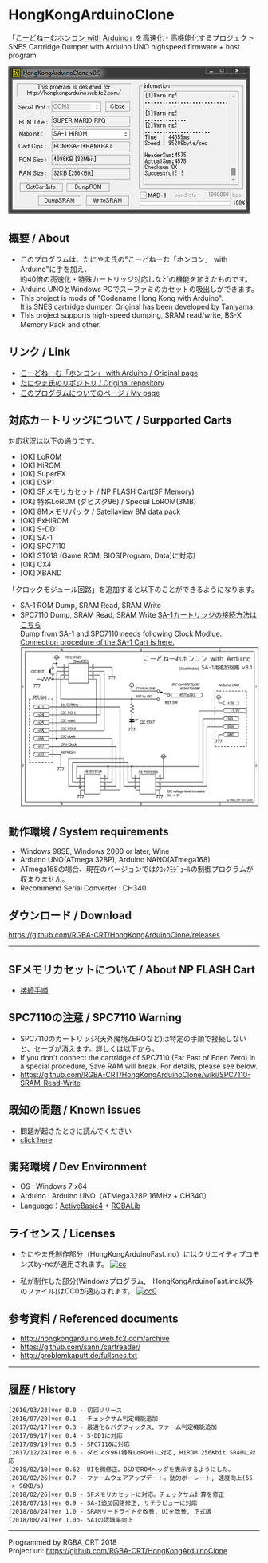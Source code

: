# HongKongArduinoClone
 「[こーどねーむホンコン with Arduino](http://hongkongarduino.web.fc2.com)」を高速化・高機能化するプロジェクト
SNES Cartridge Dumper with Arduino UNO highspeed firmware + host program  

![SS](https://raw.githubusercontent.com/RGBA-CRT/HongKongArduinoClone/master/ss/SA1SS.png "SS")  　

## 概要 / About
+ このプログラムは、たにやま氏の"こーどねーむ「ホンコン」 with Arduino"に手を加え、  
  約40倍の高速化・特殊カートリッジ対応しなどの機能を加えたものです。
+ Arduino UNOとWindows PCでスーファミのカセットの吸出しができます。
+ This project is mods of "Codename Hong Kong with Arduino".   
  It is SNES cartridge dumper. Original has been developed by Taniyama.   
+ This project supports high-speed dumping, SRAM read/write, BS-X Memory Pack and other.  　　  　

## リンク / Link
+ [こーどねーむ「ホンコン」 with Arduino / Original page](http://hongkongarduino.web.fc2.com)
+ [たにやま氏のリポジトリ / Original repository](https://github.com/SusumuTaniyama/HongKongArduino)
+ [このプログラムについてのページ / My page](http://rgbacrt.seesaa.net/article/435543541.html)

## 対応カートリッジについて / Surpported Carts
対応状況は以下の通りです。
 * [OK] LoROM
 * [OK] HiROM
 * [OK] SuperFX
 * [OK] DSP1
 * [OK] SFメモリカセット / NP FLASH Cart(SF Memory)
 * [OK] 特殊LoROM (ダビスタ96) / Special LoROM(3MB)
 * [OK] 8Mメモリパック / Satellaview 8M data pack
 * [OK] ExHiROM
 * [OK] S-DD1
 * [OK] SA-1
 * [OK] SPC7110
 * [OK] ST018 (Game ROM, BIOS[Program, Data]に対応)
 * [OK] CX4
 * [OK] XBAND
  
「クロックモジュール回路」を追加すると以下のことができるようになります。
 * SA-1 ROM Dump, SRAM Read, SRAM Write
 * SPC7110 Dump, SRAM Read, SRAM Write
[SA-1カートリッジの接続方法はこちら](https://github.com/RGBA-CRT/HongKongArduinoClone/wiki/Detect-the-SA-1-Cartridge)  
Dump from SA-1 and SPC7110 needs following Clock Modlue.
[Connection procedure of the SA-1 Cart is here.](https://github.com/RGBA-CRT/HongKongArduinoClone/wiki/Detect-the-SA-1-Cartridge#stable-connection-method-for-sa-1-cart)  
![回路図](https://raw.githubusercontent.com/RGBA-CRT/HongKongArduinoClone/master/ss/SA1.png "回路図")   

## 動作環境 / System requirements
+ Windows 98SE, Windows 2000 or later, Wine
+ Arduino UNO(ATmega 328P), Arduino NANO(ATmega168)
+ ATmega168の場合、現在のバージョンではｸﾛｯｸﾓｼﾞｭｰﾙの制御プログラムが収まりません。
+ Recommend Serial Converter : CH340

## ダウンロード / Download
<https://github.com/RGBA-CRT/HongKongArduinoClone/releases>

---

## SFメモリカセットについて / About NP FLASH Cart
+ [接続手順](https://github.com/RGBA-CRT/HongKongArduinoClone/wiki/SF-Memory)

## SPC7110の注意 / SPC7110 Warning
+ SPC7110のカートリッジ(天外魔境ZEROなど)は特定の手順で接続しないと、セーブが消えます。詳しくは以下から。
+ If you don't connect the cartridge of SPC7110 (Far East of Eden Zero) in a special procedure,
  Save RAM will break. For details, please see below.
+ <https://github.com/RGBA-CRT/HongKongArduinoClone/wiki/SPC7110-SRAM-Read-Write>

## 既知の問題 / Known issues
+ 問題が起きたときに読んでください
+ [click here](https://github.com/RGBA-CRT/HongKongArduinoClone/wiki/Known-Issues)

## 開発環境 / Dev Environment
+ OS : Windows 7 x64
+ Arduino : Arduino UNO（ATMega328P 16MHz + CH340）
+ Language：[ActiveBasic4](https://www.activebasic.com/) + [RGBALib](https://github.com/RGBA-CRT/RGBALib)

## ライセンス / Licenses
+ たにやま氏制作部分（HongKongArduinoFast.ino）にはクリエイティブコモンズby-ncが適用されます。
[![cc](https://licensebuttons.net/l/by-nc/4.0/88x31.png)](https://creativecommons.org/licenses/by-nc/4.0/)  

+ 私が制作した部分(Windowsプログラム,　HongKongArduinoFast.ino以外のファイル)はCC0が適応されます。
[![cc0](https://licensebuttons.net/p/zero/1.0/80x15.png)](http://creativecommons.org/publicdomain/zero/1.0/)  

## 参考資料 / Referenced documents
 * <http://hongkongarduino.web.fc2.com/archive>  
 * <https://github.com/sanni/cartreader/> 
 * <http://problemkaputt.de/fullsnes.txt>  
 
---

## 履歴 / History
    [2016/03/23]ver 0.0 - 初回リリース
    [2016/07/20]ver 0.1 - チェックサム判定機能追加
    [2017/02/17]ver 0.3 - 最適化＆バグフィックス、ファーム判定機能追加
    [2017/09/17]ver 0.4 - S-DD1に対応
    [2017/09/19]ver 0.5 - SPC7110に対応
    [2017/12/24]ver 0.6 - ダビスタ96(特殊LoROM)に対応, HiROM 256Kbit SRAMに対応
    [2018/02/10]ver 0.62- UIを微修正。D&DでROMヘッダを表示するようにした。
    [2018/02/26]ver 0.7 - ファームウェアアップデート。動的ボーレート, 速度向上(55 -> 96KB/s)
    [2018/02/26]ver 0.8 - SFメモリカセットに対応。チェックサム計算を修正
    [2018/07/18]ver 0.9 - SA-1追加回路修正, サテラビューに対応
    [2018/08/24]ver 1.0 - SRAMリードライトを改善, UIを改善, 正式版
    [2018/08/24]ver 1.0b- SA1の認識率向上

----
Programmed by RGBA_CRT 2018  
Project url: https://github.com/RGBA-CRT/HongKongArduinoClone
